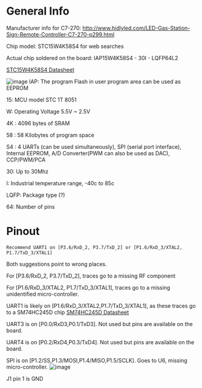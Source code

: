 # General Info

Manufacturer info for C7-270: http://www.hidlyled.com/LED-Gas-Station-Sign-Remote-Controller-C7-270-p299.html

Chip model: STC15W4K58S4 for web searches

Actual chip soldered on the board: IAP15W4K58S4 - 30I - LQFP64L2 

[STC15W4K58S4 Datasheet](https://datasheet4u.com/pdf-down/S/T/C/STC15W4K32S4-STCMCU.pdf)

![image](https://github.com/user-attachments/assets/d476d903-ccb4-4b52-82f8-1387d125a998)
IAP: The program Flash in user program area can be used as EEPROM

15: MCU model STC 1T 8051

W: Operating Voltage 5.5V ~ 2.5V

4K : 4096 bytes of SRAM

58 : 58 Kilobytes of program space

S4 : 4 UARTs (can be used simultaneously), SPI (serial port interface), Internal EEPROM, A/D Converter(PWM can also be used as DAC), CCP/PWM/PCA

30: Up to 30Mhz

I: Industrial temperature range, -40c to 85c

LQFP: Package type (?)

64: Number of pins

# Pinout

    Recommend UART1 on [P3.6/RxD_2, P3.7/TxD_2] or [P1.6/RxD_3/XTAL2, P1.7/TxD_3/XTAL1]
Both suggestions point to wrong places.

For [P3.6/RxD_2, P3.7/TxD_2], traces go to a missing RF component

For [P1.6/RxD_3/XTAL2, P1.7/TxD_3/XTAL1], traces go to a missing unidentified micro-controller.

UART1 is likely on [P1.6/RxD_3/XTAL2,P1.7/TxD_3/XTAL1], as these traces go to a SM74HC245D chip [SM74HC245D Datasheet](https://www.mouser.com/datasheet/2/408/74HC245D_datasheet_en_20160804-959204.pdf)

UART3 is on [P0.0/RxD3,P0.1/TxD3]. Not used but pins are available on the board.

UART4 is on [P0.2/RxD4,P0.3/TxD4]. Not used but pins are available on the board.

SPI is on [P1.2/SS,P1.3/MOSI,P1.4/MISO,P1.5/SCLK]. Goes to U6, missing micro-controller.
![image](https://github.com/user-attachments/assets/720675a7-5331-4edf-b443-3f7f6da0af8e)

J1 pin 1 is GND
